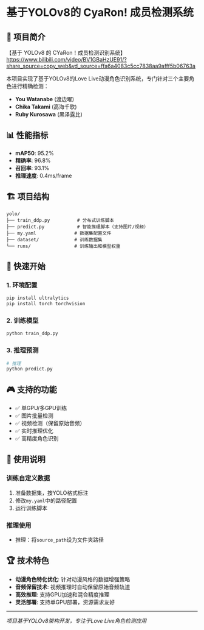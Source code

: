 # 基于YOLOv8的 CyaRon! 成员检测系统

## 🎯 项目简介

【基于 YOLOv8 的 CYaRon！成员检测识别系统】 https://www.bilibili.com/video/BV1GBaHzUE91/?share_source=copy_web&vd_source=ffa6a4083c5cc7838aa9afff5b06763a

本项目实现了基于YOLOv8的Love Live动漫角色识别系统，专门针对三个主要角色进行精确检测：
- **You Watanabe** (渡边曜)
- **Chika Takami** (高海千歌) 
- **Ruby Kurosawa** (黑泽露比)

## 📊 性能指标

- **mAP50**: 95.2%
- **精确率**: 96.8% 
- **召回率**: 93.1%
- **推理速度**: 0.4ms/frame

## 🏗️ 项目结构

```
yolo/
├── train_ddp.py          # 分布式训练脚本
├── predict.py            # 智能推理脚本（支持图片/视频）
├── my.yaml              # 数据集配置文件
├── dataset/             # 训练数据集
└── runs/                # 训练输出和模型权重
```

## 🚀 快速开始

### 1. 环境配置
```bash
pip install ultralytics
pip install torch torchvision
```

### 2. 训练模型
```bash
python train_ddp.py
```

### 3. 推理预测
```bash
# 推理
python predict.py

```

## 🎮 支持的功能

- ✅ 单GPU/多GPU训练
- ✅ 图片批量检测
- ✅ 视频检测（保留原始音频）
- ✅ 实时推理优化
- ✅ 高精度角色识别

## 📝 使用说明

### 训练自定义数据
1. 准备数据集，按YOLO格式标注
2. 修改`my.yaml`中的路径配置
3. 运行训练脚本

### 推理使用
- 推理：将`source_path`设为文件夹路径


## 🏆 技术特色

- **动漫角色特化优化**: 针对动漫风格的数据增强策略
- **音频保留技术**: 视频推理时自动保留原始音频轨道
- **高效推理**: 支持GPU加速和混合精度推理
- **灵活部署**: 支持单GPU部署，资源需求友好

---

*项目基于YOLOv8架构开发，专注于Love Live角色检测应用*
